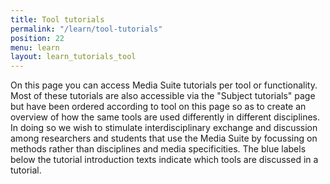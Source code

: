 ```yaml
---
title: Tool tutorials
permalink: "/learn/tool-tutorials"
position: 22
menu: learn
layout: learn_tutorials_tool
---
```


On this page you can access Media Suite tutorials per tool or functionality. Most of these tutorials are also accessible via the "Subject tutorials" page but have been ordered according to tool on this page so as to create an overview of how the same tools are used differently in different disciplines. In doing so we wish to stimulate interdisciplinary exchange and discussion among researchers and students that use the Media Suite by focussing on methods rather than disciplines and media specificities. The blue labels below the tutorial introduction texts indicate which tools are discussed in a tutorial.